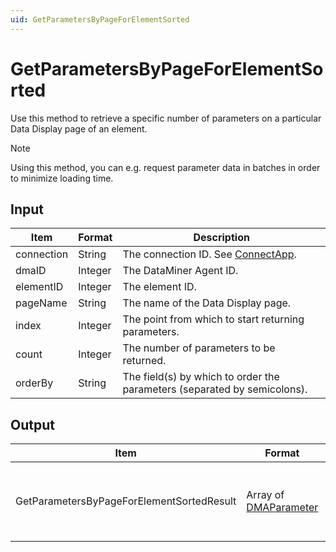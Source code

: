 ```yaml
---
uid: GetParametersByPageForElementSorted
---
```


# GetParametersByPageForElementSorted

Use this method to retrieve a specific number of parameters on a particular Data Display page of an element.

> [!NOTE]
> Using this method, you can e.g. request parameter data in batches in order to minimize loading time.

## Input

| Item       | Format  | Description                                                                      |
|------------|---------|----------------------------------------------------------------------------------|
| connection | String  | The connection ID. See [ConnectApp](xref:ConnectApp). |
| dmaID      | Integer | The DataMiner Agent ID.                                                          |
| elementID  | Integer | The element ID.                                                                  |
| pageName   | String  | The name of the Data Display page.                                               |
| index      | Integer | The point from which to start returning parameters.                              |
| count      | Integer | The number of parameters to be returned.                                         |
| orderBy    | String  | The field(s) by which to order the parameters (separated by semicolons).         |

## Output

| Item | Format | Description |
|--|--|--|
| GetParametersByPageForElementSortedResult | Array of [DMAParameter](xref:DMAParameter) | The requested number of parameters, sorted as specified. |
